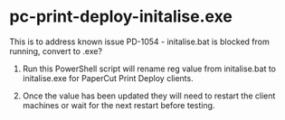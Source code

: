 # pc-print-deploy-initalise.exe
This is to address known issue PD-1054 - initalise.bat is blocked from running,
convert to .exe?

1) Run this PowerShell script will rename reg value from initalise.bat to initalise.exe for PaperCut Print Deploy clients.

2) Once the value has been updated they will need to restart the client machines or wait for the next restart before testing. 
